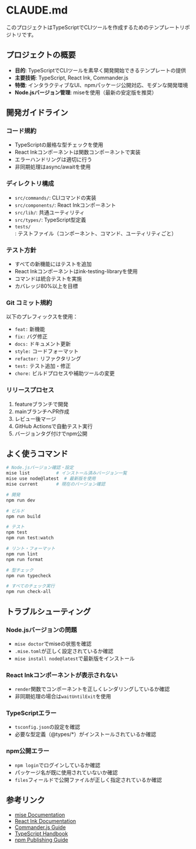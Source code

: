# CLAUDE.md

このプロジェクトはTypeScriptでCLIツールを作成するためのテンプレートリポジトリです。

## プロジェクトの概要

- **目的**: TypeScriptでCLIツールを素早く開発開始できるテンプレートの提供
- **主要技術**: TypeScript, React Ink, Commander.js
- **特徴**: インタラクティブなUI、npmパッケージ公開対応、モダンな開発環境
- **Node.jsバージョン管理**: miseを使用（最新の安定版を推奨）

## 開発ガイドライン

### コード規約

- TypeScriptの厳格な型チェックを使用
- React Inkコンポーネントは関数コンポーネントで実装
- エラーハンドリングは適切に行う
- 非同期処理はasync/awaitを使用

### ディレクトリ構成

- `src/commands/`: CLIコマンドの実装
- `src/components/`: React Inkコンポーネント
- `src/lib/`: 共通ユーティリティ
- `src/types/`: TypeScript型定義
- `tests/`: テストファイル（コンポーネント、コマンド、ユーティリティごと）

### テスト方針

- すべての新機能にはテストを追加
- React Inkコンポーネントはink-testing-libraryを使用
- コマンドは統合テストを実施
- カバレッジ80%以上を目標

### Git コミット規約

以下のプレフィックスを使用：
- `feat:` 新機能
- `fix:` バグ修正
- `docs:` ドキュメント更新
- `style:` コードフォーマット
- `refactor:` リファクタリング
- `test:` テスト追加・修正
- `chore:` ビルドプロセスや補助ツールの変更

### リリースプロセス

1. featureブランチで開発
2. mainブランチへPR作成
3. レビュー後マージ
4. GitHub Actionsで自動テスト実行
5. バージョンタグ付けでnpm公開

## よく使うコマンド

```bash
# Node.jsバージョン確認・設定
mise list          # インストール済みバージョン一覧
mise use node@latest  # 最新版を使用
mise current       # 現在のバージョン確認

# 開発
npm run dev

# ビルド
npm run build

# テスト
npm test
npm run test:watch

# リント・フォーマット
npm run lint
npm run format

# 型チェック
npm run typecheck

# すべてのチェック実行
npm run check-all
```

## トラブルシューティング

### Node.jsバージョンの問題
- `mise doctor`でmiseの状態を確認
- `.mise.toml`が正しく設定されているか確認
- `mise install node@latest`で最新版をインストール

### React Inkコンポーネントが表示されない
- `render`関数でコンポーネントを正しくレンダリングしているか確認
- 非同期処理の場合は`waitUntilExit`を使用

### TypeScriptエラー
- `tsconfig.json`の設定を確認
- 必要な型定義（@types/*）がインストールされているか確認

### npm公開エラー
- `npm login`でログインしているか確認
- パッケージ名が既に使用されていないか確認
- `files`フィールドで公開ファイルが正しく指定されているか確認

## 参考リンク

- [mise Documentation](https://mise.jdx.dev/)
- [React Ink Documentation](https://github.com/vadimdemedes/ink)
- [Commander.js Guide](https://github.com/tj/commander.js)
- [TypeScript Handbook](https://www.typescriptlang.org/docs/)
- [npm Publishing Guide](https://docs.npmjs.com/cli/v7/commands/npm-publish)